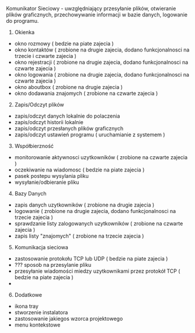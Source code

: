 Komunikator Sieciowy - uwzględniający przesyłanie plików, otwieranie plików graficznych, przechowywanie informacji w bazie danych, logowanie do programu.

1. Okienka
- okno rozmowy ( bedzie na piate zajecia )
- okno kontaktów ( zrobione na drugie zajecia, dodano funkcjonalnosci na trzecie i czwarte zajecia )
- okno rejestracji ( zrobione na drugie zajecia, dodano funkcjonalnosci na czwarte zajecia )
- okno logowania ( zrobione na drugie zajecia, dodano funkcjonalnosci na czwarte zajecia )
- okno aboutbox ( zrobione na drugie zajecia )
- okno dodawania znajomych ( zrobione na czwarte zajecia )

2. Zapis/Odczyt plików
- zapis/odczyt danych lokalnie do polaczenia
- zapis/odczyt historii lokalnie
- zapis/odczyt przesłanych plików graficznych
- zapis/odczyt ustawień programu ( uruchamianie z systemem )


3. Współbierzność
- monitorowanie aktywnosci uzytkowników ( zrobione na czwarte zajecia )
- oczekiwanie na wiadomosc ( bedzie na piate zajecia )
- pasek postepu wysylania pliku
- wysyłanie/odbieranie pliku


4. Bazy Danych
- zapis danych uzytkowników ( zrobione na drugie zajecia )
- logowanie ( zrobione na drugie zajecia, dodano funkcjonalnosci na trzecie zajecia )
- sprawdzanie listy zalogowanych uzytkowników ( zrobione na czwarte zajecia )
- zapis listy "znajomych" ( zrobione na trzecie zajecia )


5. Komunikacja sieciowa
- zastosowanie protokołu TCP lub UDP ( bedzie na piate zajecia )
- ??? sposob na przesylanie pliku
- przesyłanie wiadomości miedzy uzytkownikami przez protokół TCP ( bedzie na piate zajecia )
- 


6. Dodatkowe
- ikona tray
- stworzenie instalatora
- zastosowanie jakiegos wzorca projektowego
- menu kontekstowe

